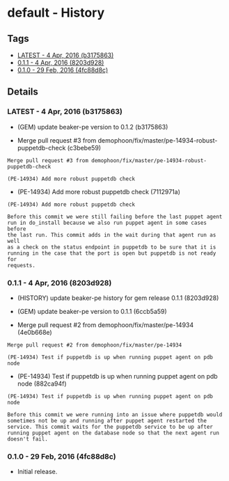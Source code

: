 # default - History
## Tags
* [LATEST - 4 Apr, 2016 (b3175863)](#LATEST)
* [0.1.1 - 4 Apr, 2016 (8203d928)](#0.1.1)
* [0.1.0 - 29 Feb, 2016 (4fc88d8c)](#0.1.0)

## Details
### <a name = "LATEST">LATEST - 4 Apr, 2016 (b3175863)

* (GEM) update beaker-pe version to 0.1.2 (b3175863)

* Merge pull request #3 from demophoon/fix/master/pe-14934-robust-puppetdb-check (c3bebe59)


```
Merge pull request #3 from demophoon/fix/master/pe-14934-robust-puppetdb-check

(PE-14934) Add more robust puppetdb check
```
* (PE-14934) Add more robust puppetdb check (7112971a)


```
(PE-14934) Add more robust puppetdb check

Before this commit we were still failing before the last puppet agent
run in do_install because we also run puppet agent in some cases before
the last run. This commit adds in the wait during that agent run as well
as a check on the status endpoint in puppetdb to be sure that it is
running in the case that the port is open but puppetdb is not ready for
requests.
```
### <a name = "0.1.1">0.1.1 - 4 Apr, 2016 (8203d928)

* (HISTORY) update beaker-pe history for gem release 0.1.1 (8203d928)

* (GEM) update beaker-pe version to 0.1.1 (6ccb5a59)

* Merge pull request #2 from demophoon/fix/master/pe-14934 (4e0b668e)


```
Merge pull request #2 from demophoon/fix/master/pe-14934

(PE-14934) Test if puppetdb is up when running puppet agent on pdb node
```
* (PE-14934) Test if puppetdb is up when running puppet agent on pdb node (882ca94f)


```
(PE-14934) Test if puppetdb is up when running puppet agent on pdb node

Before this commit we were running into an issue where puppetdb would
sometimes not be up and running after puppet agent restarted the
service. This commit waits for the puppetdb service to be up after
running puppet agent on the database node so that the next agent run
doesn't fail.
```
### <a name = "0.1.0">0.1.0 - 29 Feb, 2016 (4fc88d8c)

* Initial release.
